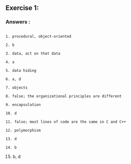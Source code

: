 ## Exercise 1:

### Answers :



```

1. procedural, object-oriented

2. b

3. data, act on that data

4. a

5. data hiding

6. a, d

7. objects

8. false; the organizational principles are different

9. encapsulation

10. d

11. false; most lines of code are the same in C and C++

12. polymorphism

13. d

14. b

```

15. b, d
